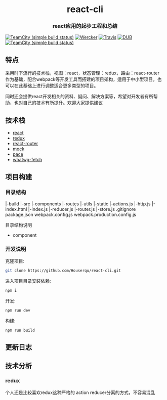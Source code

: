 <h1 align='center'>react-cli</h1>
<h3 align='center'>react应用的起步工程和总结</h3>

[![TeamCity (simple build status)](https://img.shields.io/badge/react-~15.6.1-green.svg)](https://github.com/facebook/react)
[![Wercker](https://img.shields.io/badge/redux-%5E3.7.2-green.svg)](https://github.com/reactjs/redux)
[![Travis](https://img.shields.io/badge/react--router-%5E3.0.3-green.svg)](https://github.com/ReactTraining/react-router)
[![DUB](https://img.shields.io/dub/l/vibe-d.svg)](https://opensource.org/licenses/MIT)
[![TeamCity (simple build status)](https://img.shields.io/badge/pull%20requests-welcome-blue.svg)](https://github.com/Houserqu/react-cli/pulls)

## 特点

采用时下流行的技术栈，视图：react，状态管理：redux，路由：react-router 作为基础，配合webpack等开发工具而搭建的项目架构，适用于中小型项目，也可以在此基础上进行调整适合更多类型的项目。

同时还会提供react开发相关的资料、疑问、解决方案等，希望对开发者有所帮助，也对自己的技术有所提升。欢迎大家提供建议

## 技术栈

- [react](https://facebook.github.io/react/)
- [redux](https://github.com/reactjs/redux)
- [react-router](https://github.com/ReactTraining/react-router)
- [mock](https://github.com/nuysoft/Mock)
- [pace](https://github.com/HubSpot/pace)
- [whatwg-fetch](https://github.com/github/fetch)

## 项目构建

### 目录结构

|-build
|-src
  |-components
  |-routes
  |-utils
  |-static
  |-actions.js
  |-http.js
  |-index.html
  |-index.js
  |-reducer.js
  |-router.js
  |-store.js
.gitignore
package.json
webpack.config.js
webpack.production.config.js

目录结构说明
- component

### 开发说明

克隆项目:

```bash
git clone https://github.com/Houserqu/react-cli.git
```

进入项目目录安装依赖:

```bash
npm i 
```

开发:

```bash 
npm run dev
```

构建:

```bash 
npm run build
````

## 更新日志


## 技术分析

### redux
个人还是比较喜欢redux这种严格的 action reducer分离的方式，不容易混乱